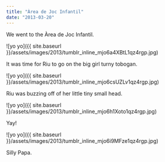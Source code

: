 ```yaml
---
title: "Àrea de Joc Infantil"
date: "2013-03-20"
---
```


We went to the Àrea de Joc Infantil.

![yo yo]({{ site.baseurl }}/assets/images/2013/tumblr_inline_mjo6a4XBtL1qz4rgp.jpg)

It was time for Riu to go on the big girl turny tobogan.

![yo yo]({{ site.baseurl }}/assets/images/2013/tumblr_inline_mjo6csUZLv1qz4rgp.jpg)

Riu was buzzing off of her little tiny small head.

![yo yo]({{ site.baseurl }}/assets/images/2013/tumblr_inline_mjo6h1Xoto1qz4rgp.jpg)

Yay!

![yo yo]({{ site.baseurl }}/assets/images/2013/tumblr_inline_mjo6i9MFze1qz4rgp.jpg)

Silly Papa.
